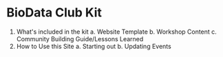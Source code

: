 # BioData Club Kit

1. What's included in the kit
    a. Website Template
    b. Workshop Content
    c. Community Building Guide/Lessons Learned
2. How to Use this Site
    a. Starting out
    b. Updating Events
